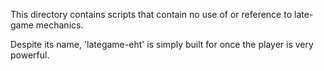 This directory contains scripts that contain no use of or reference to late-game mechanics.  

Despite its name, 'lategame-eht' is simply built for once the player is very powerful.
